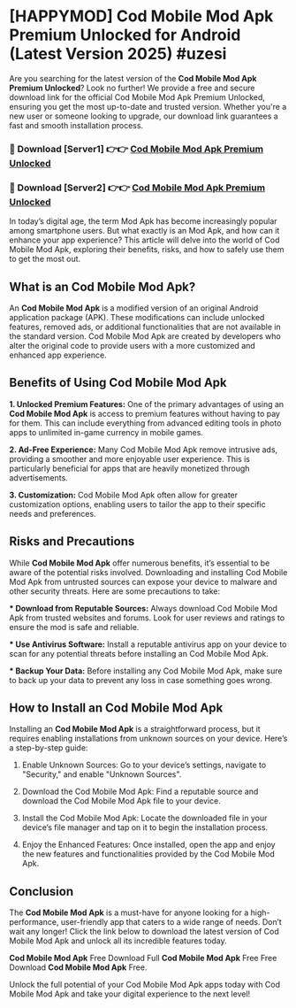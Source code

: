 # [HAPPYMOD] Cod Mobile Mod Apk Premium Unlocked for Android (Latest Version 2025) #uzesi

Are you searching for the latest version of the <strong>Cod Mobile Mod Apk Premium Unlocked</strong>? Look no further! We provide a free and secure download link for the official Cod Mobile Mod Apk Premium Unlocked, ensuring you get the most up-to-date and trusted version. Whether you're a new user or someone looking to upgrade, our download link guarantees a fast and smooth installation process.


<h3>🔴 Download [Server1] 👉👉 <a href="https://appsnew.pages.dev?q=Cod+Mobile+Mod+Apk">Cod Mobile Mod Apk Premium Unlocked</a></h3>

<h3>🔴 Download [Server2] 👉👉 <a href="https://appsnew.pages.dev?q=Cod+Mobile+Mod+Apk">Cod Mobile Mod Apk Premium Unlocked</a></h3>


In today’s digital age, the term Mod Apk has become increasingly popular among smartphone users. But what exactly is an Mod Apk, and how can it enhance your app experience? This article will delve into the world of Cod Mobile Mod Apk, exploring their benefits, risks, and how to safely use them to get the most out.


<h2>What is an Cod Mobile Mod Apk?</h2>

An <strong>Cod Mobile Mod Apk</strong> is a modified version of an original Android application package (APK). These modifications can include unlocked features, removed ads, or additional functionalities that are not available in the standard version. Cod Mobile Mod Apk are created by developers who alter the original code to provide users with a more customized and enhanced app experience.


<h2>Benefits of Using Cod Mobile Mod Apk</h2>

<strong> 1. Unlocked Premium Features:</strong> One of the primary advantages of using an <strong>Cod Mobile Mod Apk</strong> is access to premium features without having to pay for them. This can include everything from advanced editing tools in photo apps to unlimited in-game currency in mobile games.

<strong> 2. Ad-Free Experience:</strong> Many Cod Mobile Mod Apk remove intrusive ads, providing a smoother and more enjoyable user experience. This is particularly beneficial for apps that are heavily monetized through advertisements.

<strong> 3. Customization:</strong> Cod Mobile Mod Apk often allow for greater customization options, enabling users to tailor the app to their specific needs and preferences.


<h2>Risks and Precautions</h2>

While <strong>Cod Mobile Mod Apk</strong> offer numerous benefits, it’s essential to be aware of the potential risks involved. Downloading and installing Cod Mobile Mod Apk from untrusted sources can expose your device to malware and other security threats. Here are some precautions to take:

<strong> * Download from Reputable Sources:</strong> Always download Cod Mobile Mod Apk from trusted websites and forums. Look for user reviews and ratings to ensure the mod is safe and reliable.

<strong> * Use Antivirus Software:</strong> Install a reputable antivirus app on your device to scan for any potential threats before installing an Cod Mobile Mod Apk.

<strong> * Backup Your Data:</strong> Before installing any Cod Mobile Mod Apk, make sure to back up your data to prevent any loss in case something goes wrong.


<h2>How to Install an Cod Mobile Mod Apk</h2>

Installing an <strong>Cod Mobile Mod Apk</strong> is a straightforward process, but it requires enabling installations from unknown sources on your device. Here’s a step-by-step guide:

 1. Enable Unknown Sources: Go to your device’s settings, navigate to "Security," and enable "Unknown Sources".

 2. Download the Cod Mobile Mod Apk: Find a reputable source and download the Cod Mobile Mod Apk file to your device.

 3. Install the Cod Mobile Mod Apk: Locate the downloaded file in your device’s file manager and tap on it to begin the installation process.

 4. Enjoy the Enhanced Features: Once installed, open the app and enjoy the new features and functionalities provided by the Cod Mobile Mod Apk.


<h2><strong>Conclusion</strong></h2>

The <strong>Cod Mobile Mod Apk</strong> is a must-have for anyone looking for a high-performance, user-friendly app that caters to a wide range of needs. Don’t wait any longer! Click the link below to download the latest version of Cod Mobile Mod Apk and unlock all its incredible features today.

<strong>Cod Mobile Mod Apk</strong> Free Download Full <strong>Cod Mobile Mod Apk</strong> Free Free Download <strong>Cod Mobile Mod Apk</strong> Free.

Unlock the full potential of your Cod Mobile Mod Apk apps today with Cod Mobile Mod Apk and take your digital experience to the next level!